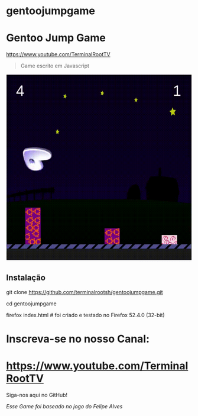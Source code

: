 # gentoojumpgame
# Gentoo Jump Game
<https://www.youtube.com/TerminalRootTV>

> Game escrito em Javascript

![Gentoo Jump Game](gentoojump.gif "Gentoo Jump")

## Instalação

git clone https://github.com/terminalrootsh/gentoojumpgame.git

cd gentoojumpgame

firefox index.html # foi criado e testado no Firefox 52.4.0 (32-bit)

# Inscreva-se no nosso Canal:
# <https://www.youtube.com/TerminalRootTV>

Siga-nos aqui no GitHub!

_Esse Game foi baseado no jogo do Felipe Alves_
